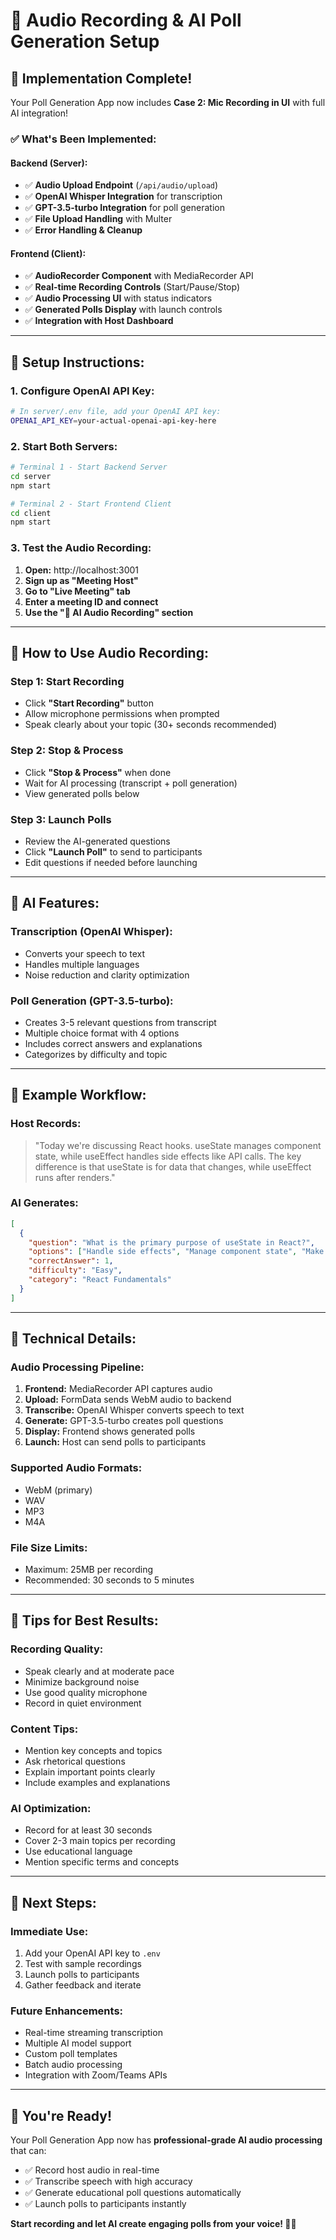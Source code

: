 # 🎤 Audio Recording & AI Poll Generation Setup

## 🚀 **Implementation Complete!**

Your Poll Generation App now includes **Case 2: Mic Recording in UI** with full AI integration!

### ✅ **What's Been Implemented:**

#### **Backend (Server):**
- ✅ **Audio Upload Endpoint** (`/api/audio/upload`)
- ✅ **OpenAI Whisper Integration** for transcription
- ✅ **GPT-3.5-turbo Integration** for poll generation
- ✅ **File Upload Handling** with Multer
- ✅ **Error Handling & Cleanup**

#### **Frontend (Client):**
- ✅ **AudioRecorder Component** with MediaRecorder API
- ✅ **Real-time Recording Controls** (Start/Pause/Stop)
- ✅ **Audio Processing UI** with status indicators
- ✅ **Generated Polls Display** with launch controls
- ✅ **Integration with Host Dashboard**

---

## 🔧 **Setup Instructions:**

### **1. Configure OpenAI API Key:**

```bash
# In server/.env file, add your OpenAI API key:
OPENAI_API_KEY=your-actual-openai-api-key-here
```

### **2. Start Both Servers:**

```bash
# Terminal 1 - Start Backend Server
cd server
npm start

# Terminal 2 - Start Frontend Client  
cd client
npm start
```

### **3. Test the Audio Recording:**

1. **Open:** http://localhost:3001
2. **Sign up as "Meeting Host"**
3. **Go to "Live Meeting" tab**
4. **Enter a meeting ID and connect**
5. **Use the "🎤 AI Audio Recording" section**

---

## 🎯 **How to Use Audio Recording:**

### **Step 1: Start Recording**
- Click **"Start Recording"** button
- Allow microphone permissions when prompted
- Speak clearly about your topic (30+ seconds recommended)

### **Step 2: Stop & Process**
- Click **"Stop & Process"** when done
- Wait for AI processing (transcript + poll generation)
- View generated polls below

### **Step 3: Launch Polls**
- Review the AI-generated questions
- Click **"Launch Poll"** to send to participants
- Edit questions if needed before launching

---

## 🤖 **AI Features:**

### **Transcription (OpenAI Whisper):**
- Converts your speech to text
- Handles multiple languages
- Noise reduction and clarity optimization

### **Poll Generation (GPT-3.5-turbo):**
- Creates 3-5 relevant questions from transcript
- Multiple choice format with 4 options
- Includes correct answers and explanations
- Categorizes by difficulty and topic

---

## 📝 **Example Workflow:**

### **Host Records:**
> "Today we're discussing React hooks. useState manages component state, while useEffect handles side effects like API calls. The key difference is that useState is for data that changes, while useEffect runs after renders."

### **AI Generates:**
```json
[
  {
    "question": "What is the primary purpose of useState in React?",
    "options": ["Handle side effects", "Manage component state", "Make API calls", "Render components"],
    "correctAnswer": 1,
    "difficulty": "Easy",
    "category": "React Fundamentals"
  }
]
```

---

## 🔧 **Technical Details:**

### **Audio Processing Pipeline:**
1. **Frontend:** MediaRecorder API captures audio
2. **Upload:** FormData sends WebM audio to backend
3. **Transcribe:** OpenAI Whisper converts speech to text
4. **Generate:** GPT-3.5-turbo creates poll questions
5. **Display:** Frontend shows generated polls
6. **Launch:** Host can send polls to participants

### **Supported Audio Formats:**
- WebM (primary)
- WAV
- MP3
- M4A

### **File Size Limits:**
- Maximum: 25MB per recording
- Recommended: 30 seconds to 5 minutes

---

## 🎯 **Tips for Best Results:**

### **Recording Quality:**
- Speak clearly and at moderate pace
- Minimize background noise
- Use good quality microphone
- Record in quiet environment

### **Content Tips:**
- Mention key concepts and topics
- Ask rhetorical questions
- Explain important points clearly
- Include examples and explanations

### **AI Optimization:**
- Record for at least 30 seconds
- Cover 2-3 main topics per recording
- Use educational language
- Mention specific terms and concepts

---

## 🚀 **Next Steps:**

### **Immediate Use:**
1. Add your OpenAI API key to `.env`
2. Test with sample recordings
3. Launch polls to participants
4. Gather feedback and iterate

### **Future Enhancements:**
- Real-time streaming transcription
- Multiple AI model support
- Custom poll templates
- Batch audio processing
- Integration with Zoom/Teams APIs

---

## 🎉 **You're Ready!**

Your Poll Generation App now has **professional-grade AI audio processing** that can:
- ✅ Record host audio in real-time
- ✅ Transcribe speech with high accuracy  
- ✅ Generate educational poll questions automatically
- ✅ Launch polls to participants instantly

**Start recording and let AI create engaging polls from your voice! 🎤🤖**
